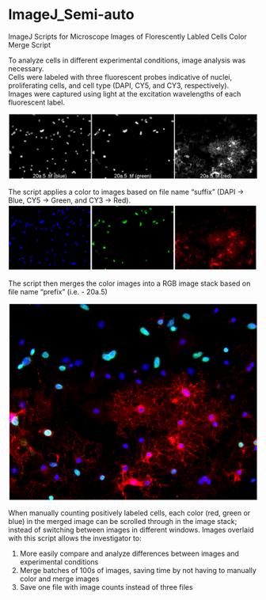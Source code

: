 # ImageJ_Semi-auto
ImageJ Scripts for Microscope Images of Florescently Labled Cells
Color Merge Script

To analyze cells in different experimental conditions, image analysis was necessary.  
Cells were labeled with three fluorescent probes indicative of nuclei, proliferating cells, and cell type (DAPI, CY5, and CY3, respectively).  
Images were captured using light at the excitation wavelengths of each fluorescent label.

![Same area imaged with three excitation wavelengths](https://github.com/caticoa3/ImageJ_Semi-auto/blob/master/ReadMe_images/BeforeRGB_Labeled1.png)
                 
The script applies a color to images based on file name “suffix” (DAPI -> Blue, CY5 -> Green, and CY3 -> Red).
![Pseudo-color applied](https://github.com/caticoa3/ImageJ_Semi-auto/blob/master/ReadMe_images/20a.5_RGB_Montage.png)
 
The script then merges the color images into a RGB image stack based on file name “prefix” (i.e. - 20a.5)
<p align="center">
  <img src="https://github.com/caticoa3/ImageJ_Semi-auto/blob/master/ReadMe_images/20a.5(RGB)_Merged.png?raw=true" alt="RGB Merged"/>
</p>

When manually counting positively labeled cells, each color (red, green or blue) in the merged image can be scrolled through in the image stack; instead of switching between images in different windows. 
Images overlaid with this script allows the investigator to: 
1) More easily compare and analyze differences between images and experimental conditions
2) Merge batches of 100s of images, saving time by not having to manually color and merge images
3) Save one file with image counts instead of three files
